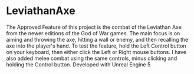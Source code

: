 # LeviathanAxe
The Approved Feature of this project is the combat of the Leviathan Axe from the newer editions of the God of War games.
The main focus is on aiming and throwing the axe, hitting a wall or enemy, and then recalling the axe into the player's hand.
To test the feature, hold the Left Control button on your keyboard, then either click the Left or Right mouse buttons.
I have also added melee combat using the same controls, minus clicking and holding the Control button.
Developed with Unreal Engine 5
